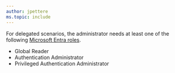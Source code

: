 ```yaml
---
author: jpettere
ms.topic: include
---
```


For delegated scenarios, the administrator needs at least one of the following [Microsoft Entra roles](/entra/identity/role-based-access-control/permissions-reference?toc=%2Fgraph%2Ftoc.json).

- Global Reader
- Authentication Administrator
- Privileged Authentication Administrator
